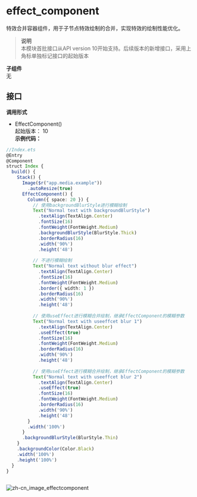 # effect_component    
特效合并容器组件，用于子节点特效绘制的合并，实现特效的绘制性能优化。  
> **说明**   
>本模块首批接口从API version 10开始支持。后续版本的新增接口，采用上角标单独标记接口的起始版本  
  
 **子组件**   
无  
    
## 接口  
  
  
    
 **调用形式**     
    
- EffectComponent()    
起始版本： 10    
 **示例代码：**   
```ts    
//Index.ets  
@Entry  
@Component  
struct Index {  
  build() {  
    Stack() {  
      Image($r("app.media.example"))  
        .autoResize(true)  
      EffectComponent() {  
        Column({ space: 20 }) {  
          // 使用backgroundBlurStyle进行模糊绘制  
          Text("Normal text with backgroundBlurStyle")  
            .textAlign(TextAlign.Center)  
            .fontSize(16)  
            .fontWeight(FontWeight.Medium)  
            .backgroundBlurStyle(BlurStyle.Thick)  
            .borderRadius(16)  
            .width('90%')  
            .height('48')  
  
          // 不进行模糊绘制  
          Text("Normal text without blur effect")  
            .textAlign(TextAlign.Center)  
            .fontSize(16)  
            .fontWeight(FontWeight.Medium)  
            .border({ width: 1 })  
            .borderRadius(16)  
            .width('90%')  
            .height('48')  
  
          // 使用useEffect进行模糊合并绘制，继承EffectComponent的模糊参数  
          Text("Normal text with useeffcet blur 1")  
            .textAlign(TextAlign.Center)  
            .useEffect(true)  
            .fontSize(16)  
            .fontWeight(FontWeight.Medium)  
            .borderRadius(16)  
            .width('90%')  
            .height('48')  
  
          // 使用useEffect进行模糊合并绘制，继承EffectComponent的模糊参数  
          Text("Normal text with useeffcet blur 2")  
            .textAlign(TextAlign.Center)  
            .useEffect(true)  
            .fontSize(16)  
            .fontWeight(FontWeight.Medium)  
            .borderRadius(16)  
            .width('90%')  
            .height('48')  
        }  
        .width('100%')  
      }  
      .backgroundBlurStyle(BlurStyle.Thin)  
    }  
    .backgroundColor(Color.Black)  
    .width('100%')  
    .height('100%')  
  }  
}  
    
```    
  
![zh-cn_image_effectcomponent](figures/zh-cn_image_effectcomponent.png)  
